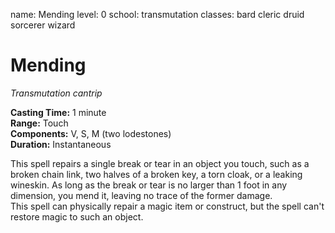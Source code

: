 name: Mending
level: 0
school: transmutation
classes: bard
         cleric
         druid
         sorcerer
         wizard

# Mending 
_Transmutation cantrip_ 

**Casting Time:** 1 minute    
**Range:** Touch    
**Components:** V, S, M (two lodestones)    
**Duration:** Instantaneous 

This spell repairs a single break or tear in an object you touch, such as a broken chain link, two halves of a broken key, a torn cloak, or a leaking wineskin. As long as the break or tear is no larger than 1 foot in any dimension, you mend it, leaving no trace of the former damage.    
This spell can physically repair a magic item or construct, but the spell can't restore magic to such an object. 